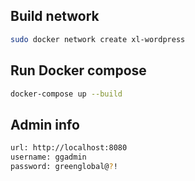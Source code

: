 ## Build network
```sh
sudo docker network create xl-wordpress
```

## Run Docker compose
```sh
docker-compose up --build

```

## Admin info
```sh
url: http://localhost:8080
username: ggadmin
password: greenglobal@?!
```
